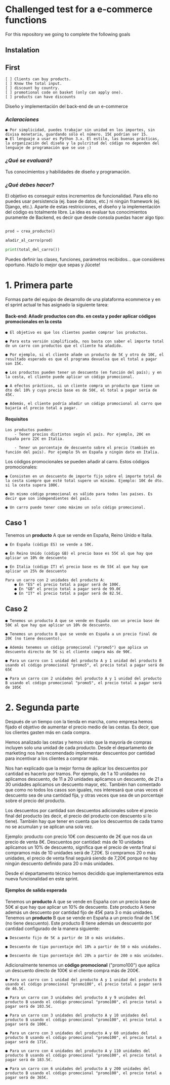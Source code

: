 # Challenged test for a e-commerce functions

For this repository we going to complete the following goals

## Instalation

## First

    [ ] Clients can buy products.
    [ ] Know the total input.
    [ ] discount by country.
    [ ] promotional code on basket (only can apply one).
    [ ] products can have discounts

Diseño y implementación del back-end de un e-commerce

### *Aclaraciones*

    ● Por simplicidad, puedes trabajar sin unidad en los importes, sin divisa monetaria, guardando sólo el número. 15€ podrían ser 15.
    ● El lenguaje a usar es Python 3.x. El estilo, las buenas prácticas, la organización del diseño y la pulcritud del código no dependen del lenguaje de programación que se use ;)

### *¿Qué se evaluará?*

Tus conocimientos y habilidades de diseño y programación.

### *¿Qué debes hacer?*

El objetivo es conseguir estos incrementos de funcionalidad. Para ello no puedes usar persistencia (ej. base de datos, etc.) ni ningún framework (ej. Django, etc.). Aparte de estas restricciones, el diseño y la implementación del código es totalmente libre.
La idea es evaluar tus conocimientos puramente de Backend, es decir que desde consola puedas hacer algo tipo:

```python

prod = crea_producto()

añadir_al_carro(prod)

print(total_del_carro())

```

Puedes definir las clases, funciones, parámetros recibidos... que consideres oportuno. Hazlo lo mejor que sepas y ¡lúcete!

# 1. Primera parte

Formas parte del equipo de desarrollo de una plataforma ecommerce y en el sprint actual te has asignado la siguiente tarea:

#### Back-end: Añadir productos con dto. en cesta y poder aplicar códigos promocionales en la cesta

    ● El objetivo es que los clientes puedan comprar los productos. 

    ● Para esta versión simplificada, nos basta con saber el importe total de un carro con productos que el cliente ha añadido. 

    ● Por ejemplo, si el cliente añade un producto de 5€ y otro de 10€, el resultado esperado es que el programa devuelva que el total a pagar son 15€. 

    ● Los productos pueden tener un descuento (en función del país); y en la cesta, el cliente puede aplicar un código promocional. 

    ● A efectos prácticos, si un cliente compra un producto que tiene un dto del 10% y cuyo precio base es de 50€, el total a pagar sería de 45€. 
    
    ● Además, el cliente podría añadir un código promocional al carro que bajaría el precio total a pagar. 

#### Requisitos

    Los productos pueden: 
        - Tener precios distintos según el país. Por ejemplo, 20€ en España pero 22€ en Italia. 

        - Tener un porcentaje de descuento sobre el precio (también en función del país). Por ejemplo 5% en España y ningún dato en Italia.

Los códigos promocionales se pueden añadir al carro. Estos códigos promocionales:

    ● Consisten en un descuento de importe fijo sobre el importe total de la cesta siempre que esté total supere un mínimo. Ejemplo: 10€ de dto. si la cesta supera 100€. 

    ● Un mismo código promocional es válido para todos los países. Es decir que son independientes del país.
    
    ● Un carro puede tener como máximo un solo código promocional.

## Caso 1

Tenemos un **producto** A que se vende en España, Reino Unido e Italia.

    ● En España (código ES) se vende a 50€.

    ● En Reino Unido (código GB) el precio base es 55€ al que hay que aplicar un 10% de descuento 

    ● En Italia (código IT) el precio base es de 55€ al que hay que aplicar un 25% de descuento 

    Para un carro con 2 unidades del producto A: 
        ● En "ES" el precio total a pagar será de 100€. 
        ● En "GB" el precio total a pagar será de 99.0€ 
        ● En "IT" el precio total a pagar será de 82.5€.

## Caso 2

    ● Tenemos un producto A que se vende en España con un precio base de 50€ al que hay que aplicar un 10% de descuento. 

    ● Tenemos un producto B que se vende en España a un precio final de 20€ (no tiene descuento). 

    ● Además tenemos un código promocional ("promo5") que aplica un descuento directo de 5€ si el cliente compra más de 90€. 

    ● Para un carro con 1 unidad del producto A y 1 unidad del producto B usando el código promocional "promo5", el precio total a pagar será de 65€ 

    ● Para un carro con 2 unidades del producto A y 1 unidad del producto B usando el código promocional "promo5", el precio total a pagar será de 105€

# 2. Segunda parte

Después de un tiempo con la tienda en marcha, como empresa hemos fijado el objetivo de aumentar el precio medio de las cestas. Es decir, que los clientes gasten más en cada compra.

Hemos analizado las cestas y hemos visto que la mayoría de compras incluyen solo una unidad de cada producto. Desde el departamento de marketing nos han recomendado implementar descuentos por cantidad para incentivar a los clientes a comprar más.

Nos han explicado que la mejor forma de aplicar los descuentos por cantidad es hacerlo por tramos. Por ejemplo, de 1 a 10 unidades no aplicamos descuento, de 11 a 20 unidades aplicamos un descuento, de 21 a 30 unidades aplicamos un descuento mayor, etc. También han comentado que como no todos los casos son iguales, nos interesará que unas veces el descuento sea de una cantidad fija, y otras veces que sea de un porcentaje sobre el precio del producto.

Los descuentos por cantidad son descuentos adicionales sobre el precio final del producto (es decir, el precio del producto con descuento si lo tiene). También hay que tener en cuenta que los descuentos de cada tramo no se acumulan y se aplican una sola vez.

Ejemplo: producto con precio 10€ con descuento de 2€ que nos da un precio de venta 8€. Descuentos por cantidad: más de 10 unidades aplicamos un 10% de descuento, significa que el precio de venta final si compramos más de 10 unidades será de 7,20€. Si compramos 20 o más unidades, el precio de venta final seguirá siendo de 7,20€ porque no hay ningún descuento definido para 20 o más unidades.

Desde el departamento técnico hemos decidido que implementaremos esta nueva funcionalidad en este sprint.

#### Ejemplos de salida esperada

Tenemos un **producto** A que se vende en España con un precio base de 50€ al que hay que aplicar un 10% de descuento.
Este producto A tiene además un descuento por cantidad fijo de 45€ para 3 o más unidades.
Tenemos un **producto** B que se vende en España a un precio final de 1.5€ (no tiene descuento).
Este producto B tiene además un descuento por cantidad configurado de la manera siguiente:

    ● Descuento fijo de 5€ a partir de 10 o más unidades.

    ● Descuento de tipo porcentaje del 10% a partir de 50 o más unidades. 

    ● Descuento de tipo porcentaje del 20% a partir de 200 o más unidades.

Adicionalmente tenemos un **código promocional** ("promo100") que aplica un descuento directo de 100€ si el cliente compra más de 200€.

    ● Para un carro con 1 unidad del producto A y 1 unidad del producto B usando el código promocional "promo100", el precio total a pagar será de 46.5€.

    ● Para un carro con 3 unidades del producto A y 9 unidades del producto B usando el código promocional "promo100", el precio total a pagar será de 103.5€.

    ● Para un carro con 3 unidades del producto A y 10 unidades del producto B usando el código promocional "promo100", el precio total a pagar será de 100€.

    ● Para un carro con 3 unidades del producto A y 60 unidades del producto B usando el código promocional "promo100", el precio total a pagar será de 171€.

    ● Para un carro con 4 unidades del producto A y 110 unidades del producto B usando el código promocional "promo100", el precio total a pagar será de 183.5€.

    ● Para un carro con 6 unidades del producto A y 200 unidades del producto B usando el código promocional "promo100", el precio total a pagar será de 365€.
